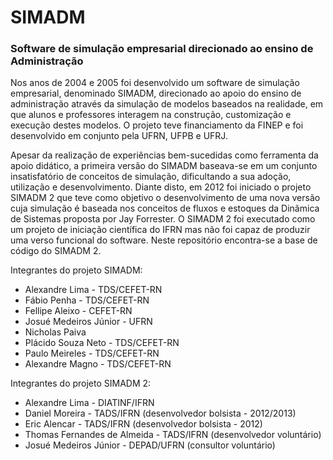 # SIMADM
### Software de simulação empresarial direcionado ao ensino de Administração

Nos anos de 2004 e 2005 foi desenvolvido um software de simulação empresarial, denominado SIMADM, direcionado ao apoio do 
ensino de administração através da simulação de modelos baseados na realidade, em que alunos e professores interagem na 
construção, customização e execução destes modelos. O projeto teve financiamento da FINEP e foi desenvolvido em conjunto pela 
UFRN, UFPB e UFRJ.

Apesar da realização de experiências bem-sucedidas como ferramenta da apoio didático, a primeira versão do SIMADM baseava-se 
em um conjunto insatisfatório de conceitos de simulação, dificultando a sua adoção, utilização e desenvolvimento. 
Diante disto, em 2012 foi iniciado o projeto SIMADM 2 que teve como objetivo o desenvolvimento de uma nova versão cuja simulação 
é baseada nos conceitos de fluxos e estoques da Dinâmica de Sistemas proposta por Jay Forrester. O SIMADM 2 foi executado como 
um projeto de iniciação científica do IFRN mas não foi capaz de produzir uma verso funcional do software. Neste repositório 
encontra-se a base de código do SIMADM 2.

Integrantes do projeto SIMADM:
 * Alexandre Lima - TDS/CEFET-RN
 * Fábio Penha - TDS/CEFET-RN
 * Fellipe Aleixo - CEFET-RN
 * Josué Medeiros Júnior - UFRN
 * Nicholas Paiva
 * Plácido Souza Neto - TDS/CEFET-RN
 * Paulo Meireles - TDS/CEFET-RN
 * Alexandre Magno - TDS/CEFET-RN

Integrantes do projeto SIMADM 2:
 * Alexandre Lima - DIATINF/IFRN
 * Daniel Moreira - TADS/IFRN (desenvolvedor bolsista - 2012/2013)
 * Eric Alencar - TADS/IFRN (desenvolvedor bolsista - 2012)
 * Thomas Fernandes de Almeida - TADS/IFRN (desenvolvedor voluntário)
 * Josué Medeiros Júnior - DEPAD/UFRN (consultor voluntário)
